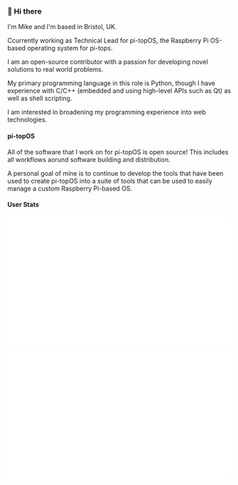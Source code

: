 ### 👋 Hi there

I'm Mike and I'm based in Bristol, UK.

Ccurrently working as Technical Lead for pi-topOS, the Raspberry Pi OS-based operating system for pi-tops.

I am an open-source contributor with a passion for developing novel solutions to real world problems.

My primary programming language in this role is Python, though I have experience with C/C++ (embedded and using high-level APIs such as Qt) as well as shell scripting.

I am interested in broadening my programming experience into web technologies.

#### pi-topOS

All of the software that I work on for pi-topOS is open source! This includes all workflows aorund software building and distribution.

A personal goal of mine is to continue to develop the tools that have been used to create pi-topOS into a suite of tools that can be used to easily manage a custom Raspberry Pi-based OS.

#### User Stats
![](https://raw.githubusercontent.com/m-roberts/github-stats/master/generated/overview.svg) ![](https://raw.githubusercontent.com/m-roberts/github-stats/master/generated/languages.svg)
